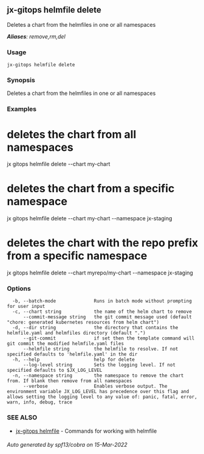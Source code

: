 ## jx-gitops helmfile delete

Deletes a chart from the helmfiles in one or all namespaces

***Aliases**: remove,rm,del*

### Usage

```
jx-gitops helmfile delete
```

### Synopsis

Deletes a chart from the helmfiles in one or all namespaces

### Examples

  # deletes the chart from all namespaces
  jx gitops helmfile delete --chart my-chart
  
  # deletes the chart from a specific namespace
  jx gitops helmfile delete --chart my-chart --namespace jx-staging
  
  # deletes the chart with the repo prefix from a specific namespace
  jx gitops helmfile delete --chart myrepo/my-chart --namespace jx-staging

### Options

```
  -b, --batch-mode              Runs in batch mode without prompting for user input
  -c, --chart string            the name of the helm chart to remove
      --commit-message string   the git commit message used (default "chore: generated kubernetes resources from helm chart")
  -d, --dir string              the directory that contains the helmfile.yaml and helmfiles directory (default ".")
      --git-commit              if set then the template command will git commit the modified helmfile.yaml files
      --helmfile string         the helmfile to resolve. If not specified defaults to 'helmfile.yaml' in the dir
  -h, --help                    help for delete
      --log-level string        Sets the logging level. If not specified defaults to $JX_LOG_LEVEL
  -n, --namespace string        the namespace to remove the chart from. If blank then remove from all namespaces
      --verbose                 Enables verbose output. The environment variable JX_LOG_LEVEL has precedence over this flag and allows setting the logging level to any value of: panic, fatal, error, warn, info, debug, trace
```

### SEE ALSO

* [jx-gitops helmfile](jx-gitops_helmfile.md)	 - Commands for working with helmfile

###### Auto generated by spf13/cobra on 15-Mar-2022
